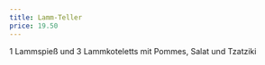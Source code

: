```yaml
---
title: Lamm-Teller
price: 19.50
---
```


1 Lammspieß und 3 Lammkoteletts mit Pommes, Salat und Tzatziki
